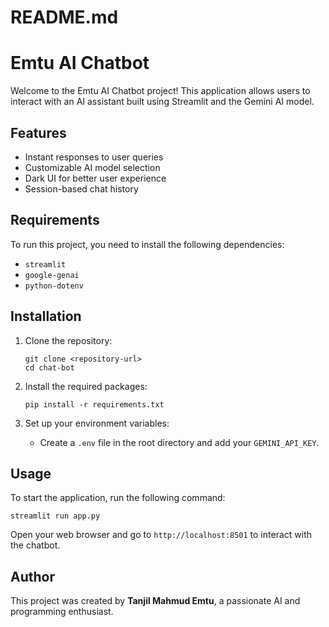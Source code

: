 # README.md

# Emtu AI Chatbot

Welcome to the Emtu AI Chatbot project! This application allows users to interact with an AI assistant built using Streamlit and the Gemini AI model.

## Features

- Instant responses to user queries
- Customizable AI model selection
- Dark UI for better user experience
- Session-based chat history

## Requirements

To run this project, you need to install the following dependencies:

- `streamlit`
- `google-genai`
- `python-dotenv`

## Installation

1. Clone the repository:
   ```
   git clone <repository-url>
   cd chat-bot
   ```

2. Install the required packages:
   ```
   pip install -r requirements.txt
   ```

3. Set up your environment variables:
   - Create a `.env` file in the root directory and add your `GEMINI_API_KEY`.

## Usage

To start the application, run the following command:

```
streamlit run app.py
```

Open your web browser and go to `http://localhost:8501` to interact with the chatbot.

## Author

This project was created by **Tanjil Mahmud Emtu**, a passionate AI and programming enthusiast.